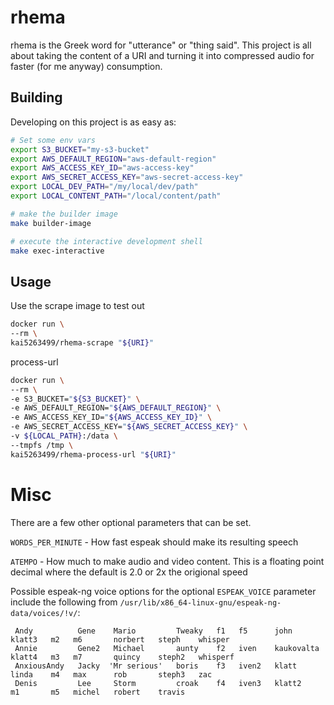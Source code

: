 # rhema

rhema is the Greek word for "utterance" or "thing said". This project is all about taking the content of a URI and turning it into compressed audio for faster (for me anyway) consumption.

## Building

Developing on this project is as easy as:
~~~~bash
# Set some env vars
export S3_BUCKET="my-s3-bucket"
export AWS_DEFAULT_REGION="aws-default-region"
export AWS_ACCESS_KEY_ID="aws-access-key"
export AWS_SECRET_ACCESS_KEY="aws-secret-access-key"
export LOCAL_DEV_PATH="/my/local/dev/path"
export LOCAL_CONTENT_PATH="/local/content/path"

# make the builder image
make builder-image

# execute the interactive development shell
make exec-interactive
~~~~

## Usage

Use the scrape image to test out 
~~~~bash
docker run \
--rm \
kai5263499/rhema-scrape "${URI}"
~~~~

process-url
~~~~bash
docker run \
--rm \
-e S3_BUCKET="${S3_BUCKET}" \
-e AWS_DEFAULT_REGION="${AWS_DEFAULT_REGION}" \
-e AWS_ACCESS_KEY_ID="${AWS_ACCESS_KEY_ID}" \
-e AWS_SECRET_ACCESS_KEY="${AWS_SECRET_ACCESS_KEY}" \
-v ${LOCAL_PATH}:/data \
--tmpfs /tmp \
kai5263499/rhema-process-url "${URI}"
~~~~

# Misc

There are a few other optional parameters that can be set.

`WORDS_PER_MINUTE` - How fast espeak should make its resulting speech

`ATEMPO` - How much to make audio and video content. This is a floating point decimal where the default is 2.0 or 2x the origional speed

Possible espeak-ng voice options for the optional `ESPEAK_VOICE` parameter include the following from `/usr/lib/x86_64-linux-gnu/espeak-ng-data/voices/!v/`:
```
 Andy          Gene    Mario         Tweaky   f1   f5      john         klatt3   m2   m6       norbert   steph    whisper
 Annie         Gene2   Michael       aunty    f2   iven    kaukovalta   klatt4   m3   m7       quincy    steph2   whisperf
 AnxiousAndy   Jacky  'Mr serious'   boris    f3   iven2   klatt        linda    m4   max      rob       steph3   zac
 Denis         Lee     Storm         croak    f4   iven3   klatt2       m1       m5   michel   robert    travis
```